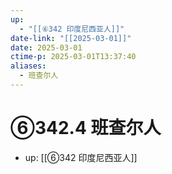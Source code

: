 ```yaml
---
up:
  - "[[⑥342 印度尼西亚人]]"
date-link: "[[2025-03-01]]"
date: 2025-03-01
ctime-p: 2025-03-01T13:37:40
aliases:
  - 班查尔人
---
```


# ⑥342.4 班查尔人

- up: [[⑥342 印度尼西亚人]]
